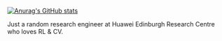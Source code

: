 [![Anurag's GitHub stats](https://github-readme-stats.vercel.app/api?username=Trenza1ore&show=reviews,prs_merged,prs_merged_percentage)](https://github.com/anuraghazra/github-readme-stats)

Just a random research engineer at Huawei Edinburgh Research Centre who loves RL & CV.
<!--
**Trenza1ore/Trenza1ore** is a ✨ _special_ ✨ repository because its `README.md` (this file) appears on your GitHub profile.

Here are some ideas to get you started:

- 🔭 I’m currently working on ...
- 🌱 I’m currently learning ...
- 👯 I’m looking to collaborate on ...
- 🤔 I’m looking for help with ...
- 💬 Ask me about ...
- 📫 How to reach me: ...
- 😄 Pronouns: ...
- ⚡ Fun fact: ...
-->
